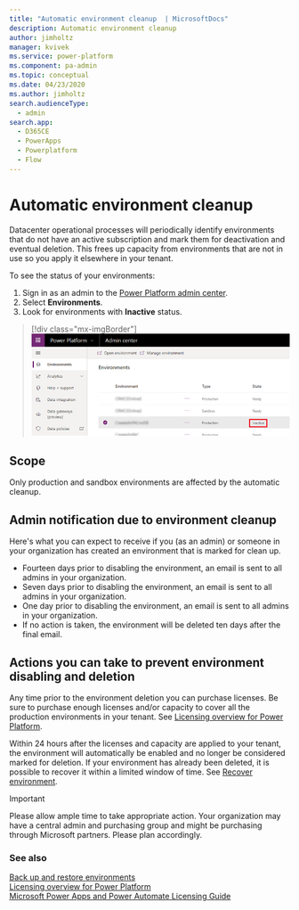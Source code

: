 ```yaml
---
title: "Automatic environment cleanup  | MicrosoftDocs"
description: Automatic environment cleanup
author: jimholtz
manager: kvivek
ms.service: power-platform
ms.component: pa-admin
ms.topic: conceptual
ms.date: 04/23/2020
ms.author: jimholtz 
search.audienceType: 
  - admin
search.app:
  - D365CE
  - PowerApps
  - Powerplatform
  - Flow
---
```

# Automatic environment cleanup

Datacenter operational processes will periodically identify environments that do not have an active subscription and mark them for deactivation and eventual deletion. This frees up capacity from environments that are not in use so you apply it elsewhere in your tenant.

To see the status of your environments:

1. Sign in as an admin to the [Power Platform admin center](https://admin.powerplatform.microsoft.com/).
2. Select **Environments**.
3. Look for environments with **Inactive** status.

> [!div class="mx-imgBorder"] 
> ![Inactive environment](media/inactive-environment.png "Inactive environment")

## Scope

Only production and sandbox environments are affected by the automatic cleanup.

## Admin notification due to environment cleanup 

Here's what you can expect to receive if you (as an admin) or someone in your organization has created an environment that is marked for clean up. 

- Fourteen days prior to disabling the environment, an email is sent to all admins in your organization.
- Seven days prior to disabling the environment, an email is sent to all admins in your organization.
- One day prior to disabling the environment, an email is sent to all admins in your organization.
- If no action is taken, the environment will be deleted ten days after the final email.

## Actions you can take to prevent environment disabling and deletion

Any time prior to the environment deletion you can purchase licenses. Be sure to purchase enough licenses and/or capacity to cover all the production environments in your tenant. See [Licensing overview for Power Platform](pricing-billing-skus.md).

Within 24 hours after the licenses and capacity are applied to your tenant, the environment will automatically be enabled and no longer be considered marked for deletion. If your environment has already been deleted, it is possible to recover it within a limited window of time. See [Recover environment](recover-environment.md).

> [!IMPORTANT] 
> Please allow ample time to take appropriate action. Your organization may have a central admin and purchasing group and might be purchasing through Microsoft partners. Please plan accordingly. 

### See also
[Back up and restore environments](backup-restore-environments.md) <br />
[Licensing overview for Power Platform](pricing-billing-skus.md)<br />
[Microsoft Power Apps and Power Automate Licensing Guide](https://go.microsoft.com/fwlink/?linkid=2085130)